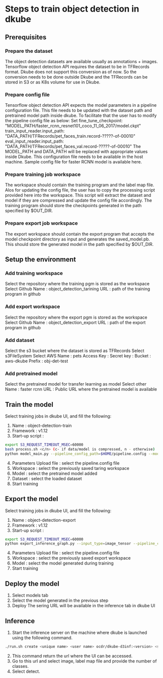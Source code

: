 # Steps to train object detection in dkube
## Prerequisites
### Prepare the dataset
The object detection datasets are available usually as annotations + images. Tensorflow object detection API requires the dataset to be in TFRecords format. Dkube does not support this conversion as of now. So the conversion needs to be done outside Dkube and the TFRecords can be stored in S3 or as K8s volume for use in Dkube.
### Prepare config file
Tensorflow object detection API expects the model parameters in a pipeline configuration file. This file needs to be updated with the dataset path and pretrained model path inside dkube. To facilitate that the user has to modify the pipeline config file as below:
Set fine_tune_checkpoint: "MODEL_PATH/faster_rcnn_resnet101_coco_11_06_2017/model.ckpt"
train_input_reader.input_path: "DATA_PATH/TFRecords/pet_faces_train.record-?????-of-00010"
eval_input_reader.input_path: "DATA_PATH/TFRecords/pet_faces_val.record-?????-of-00010"
The MODEL_PATH and DATA_PATH will be replaced with appropriate values inside Dkube. This configuration file needs to be available in the host machine. Sample config file for faster RCNN model is available here.
### Prepare training job workspace
The workspace should contain the training program and the label map file. Alos for updating the config file, the user has to copy the processing script provided here into the workspace. This script will extract the dataset and model if they are compressed and update the config file accordingly. The training program should store the checkpoints generated in the path specified by $OUT_DIR. 
### Prepare export job workspace
The export workspace should contain the export program that accepts the model checkpoint directory as input and generates the saved_model.pb. This should store the generated model in the path specified by $OUT_DIR.
## Setup the environment
### Add training workspace
Select the repository where the training pgm is stored as the workspace
Select Github
Name : object_detection_tarining
URL : path of the training program in github
### Add export workspace
Select the repository where the export pgm is stored as the workspace
Select Github
Name : object_detection_export
URL : path of the export program in github
### Add dataset
Select the s3 bucket where the dataset is stored as TFRecords
Select s3FileSystem
Select AWS
Name : pets
Access Key :
Secret key :
Bucket : aws-dkube
Prefix : obj-det-test
### Add pretrained model
Select the pretrained model for transfer learning as model
Select other
Name : faster rcnn
URL : Public URL where the pretrained model is available
## Train the model
Select training jobs in dkube UI, and fill the following:
1. Name : object-detection-train
2. Framework : v1.12
3. Start-up script :
```bash
export S3_REQUEST_TIMEOUT_MSEC=60000
bash process.sh <c/n> (c- if data/model is compressed, n - otherwise)
python model_main.py --pipeline_config_path=$HOME/pipeline.config --model_dir=$OUT_DIR
```
4. Parameters
Upload file : select the pipeline.config file
5. Workspace : select the previously saved taring workspace
6. Model : select the pretrained model added
7. Dataset : select the loaded dataset
8. Start training
## Export the model
Select training jobs in dkube UI, and fill the following:
1. Name : object-detection-export
2. Framework : v1.12
3. Start-up script :
```bash
export S3_REQUEST_TIMEOUT_MSEC=60000
python export_inference_graph.py --input_type=image_tensor --pipeline_config_path=$HYPERPARAMS_JSON_FILEPATH --trained_checkpoint_prefix=$MODEL_PATH/$MODEL_NAME/out/model.ckpt-20000  --output_directory=$OUT_DIR
```
4. Parameters
Upload file : select the pipeline.config file
5. Workspace : select the previously saved export workspace
6. Model : select the model generated during training
7. Start training
## Deploy the model
1. Select models tab
2. Select the model generated in the previous step
3. Deploy
The sering URL will be available in the inference tab in dkube UI
## Inference
1. Start the inference server on the machine where dkube is launched using the following command.
```bash
./run.sh create <unique name> <user name> ocdr/dkube-d3inf:<version> <serving url from dkube> <tag>
```
2. This command return the url where the UI can be accessed.
3. Go to this url and select image, label map file and provide the number of classes.
4. Select detect.

